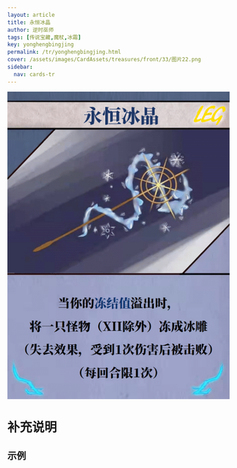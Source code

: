 ```yaml
---
layout: article
title: 永恒冰晶
author: 逆时巫师
tags: [传说宝藏,魔杖,冰霜]
key: yonghengbingjing
permalink: /tr/yonghengbingjing.html
cover: /assets/images/CardAssets/treasures/front/33/图片22.png
sidebar:
  nav: cards-tr
---
```

![](/assets/images/CardAssets/treasures/front/33/图片22.png)

# 补充说明



## 示例
> 